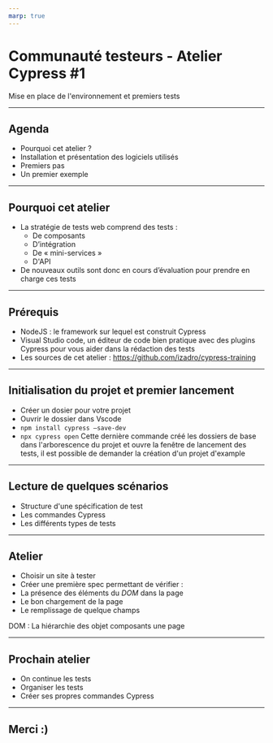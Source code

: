 ```yaml
---
marp: true
---
```


# Communauté testeurs - Atelier Cypress #1

Mise en place de l'environnement et premiers tests

---

## Agenda

- Pourquoi cet atelier ?
- Installation et présentation des logiciels utilisés
- Premiers pas
- Un premier exemple

---

## Pourquoi cet atelier

- La stratégie de tests web comprend des tests :
  - De composants
  - D’intégration
  - De « mini-services »
  - D'API
- De nouveaux outils sont donc en cours d’évaluation pour prendre en charge ces tests

---

## Prérequis

- NodeJS : le framework sur lequel est construit Cypress
- Visual Studio code, un éditeur de code bien pratique avec des plugins Cypress pour vous aider dans la rédaction des tests
- Les sources de cet atelier : https://github.com/izadro/cypress-training

---

## Initialisation du projet et premier lancement

- Créer un dosier pour votre projet
- Ouvrir le dossier dans Vscode
- `npm install cypress –save-dev`
- `npx cypress open`
Cette dernière commande créé les dossiers de base dans l'arborescence du projet et ouvre la fenêtre de lancement des tests, il est possible de demander la création d'un projet d'example
---

## Lecture de quelques scénarios

- Structure d'une spécification de test
- Les commandes Cypress
- Les différents types de tests

---

## Atelier

- Choisir un site à tester
- Créer une première spec permettant de vérifier :
- La présence des éléments du *DOM* dans la page
- Le bon chargement de la page
- Le remplissage de quelque champs

DOM : La hiérarchie des objet composants une page

---

## Prochain atelier

- On continue les tests
- Organiser les tests
- Créer ses propres commandes Cypress

---

## Merci :)
